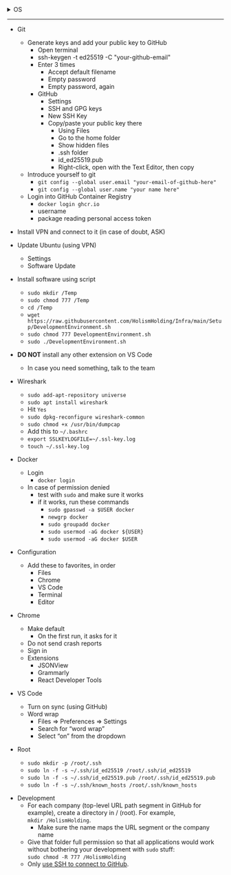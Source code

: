 <details>
  <summary>OS</summary>
  

- Ubuntu
  - Only 22.04 LTS
  - Only from ubunto.com
  - Bootable image
    - If you're on Windows, X
    - If you're on Linux, only using [balenaEtcher](https://ubuntu.com/tutorials/install-ubuntu-desktop#3-create-a-bootable-usb-stick)
  - Boot
  - Choose **Install Ubuntu**
    - Select English (US)
  - Keyboard layout
    - Enlish (US)
  - DO NOT Connect to WiFi
    - Reason: faster installation and async update after installation
  - Minimal installation
    - Make sure no box is selected
  - Erase disk and install Ubuntu
    - Always be ready to lose your machine
    - Advanced features
      - None
  - Press **Install Now**
    - Press **Continue**
  - Where are you?
    - Choose Tehran
    - Press **Continue**
  - Computer name
    - PaydarYourNamePc or PaydarYourNameLaptop
    - Set password to 100 (you will be asked for it frequently)
    - **DO NOT** choose *Log in automatically*
    - **CHOOSE** *Require my password to login*
  - Wait for installation
  - **DO NOT** help Ubuntu
    - Select **No, don't send system info**
  - Privacy off
  - Click **Done** (don't worry about progress)
  - Remove everything from the left bar except the recycle bin and files
  - Change culture
    - Settings
    - Region & Language
    - Format
    - United States
  - Connect to WiFi
  - Install Persian language
    - **DO NOT** install any languages other than English & Persian
        - **DO NOT** change defaults
  - Confiture the keyboard
    - Settings
      - Accessibility
      - Typing
      - Repeat keys
      - Delay = almost 10%
      - Speed = almost 60%
  
</details>

---

- Git 
  - Generate keys and add your public key to GitHub 
    - Open terminal 
    - ssh-keygen -t ed25519 -C "your-github-email" 
    - Enter 3 times 
      - Accept default filename 
      - Empty password 
      - Empty password, again 
    - GitHub 
      - Settings 
      - SSH and GPG keys 
      - New SSH Key 
      - Copy/paste your public key there 
        - Using Files 
        - Go to the home folder 
        - Show hidden files 
        - .ssh folder 
        - id_ed25519.pub 
        - Right-click, open with the Text Editor, then copy 
  - Introduce yourself to git 
    - `git config --global user.email "your-email-of-github-here"` 
    - `git config --global user.name "your name here"`
  - Login into GitHub Container Registry
    - `docker login ghcr.io`
    - username
    - package reading personal access token

- Install VPN and connect to it (in case of doubt, ASK)
- Update Ubuntu (using VPN)
  - Settings
  - Software Update
- Install software using script
  - `sudo mkdir /Temp`
  - `sudo chmod 777 /Temp`
  - `cd /Temp`
  - `wget https://raw.githubusercontent.com/HolismHolding/Infra/main/Setup/DevelopmentEnvironment.sh`
  - `sudo chmod 777 DevelopmentEnvironment.sh`
  - `sudo ./DevelopmentEnvironment.sh`

- **DO NOT** install any other extension on VS Code
  - In case you need something, talk to the team


- Wireshark
  - `sudo add-apt-repository universe`
  - `sudo apt install wireshark`
  - Hit `Yes`
  - `sudo dpkg-reconfigure wireshark-common`
  - `sudo chmod +x /usr/bin/dumpcap`
  - Add this to `~/.bashrc`
  - `export SSLKEYLOGFILE=~/.ssl-key.log`
  - `touch ~/.ssl-key.log`
- Docker
  - Login
    - `docker login`
  - In case of permission denied
    - test with `sudo` and make sure it works
    - if it works, run these commands
      - `sudo gpasswd -a $USER docker`
      - `newgrp docker`
      - `sudo groupadd docker`
      - `sudo usermod -aG docker ${USER}`
      - `sudo usermod -aG docker $USER`

- Configuration
  - Add these to favorites, in order
    - Files
    - Chrome
    - VS Code
    - Terminal
    - Editor
- Chrome
  - Make default
    - On the first run, it asks for it
  - Do not send crash reports
  - Sign in
  - Extensions
    - JSONView
    - Grammarly
    - React Developer Tools
- VS Code
  - Turn on sync (using GitHub)
  - Word wrap
    - Files => Preferences => Settings
    - Search for “word wrap”
    - Select “on” from the dropdown
- Root
  - `sudo mkdir -p /root/.ssh`
  - `sudo ln -f -s ~/.ssh/id_ed25519 /root/.ssh/id_ed25519`
  - `sudo ln -f -s ~/.ssh/id_ed25519.pub /root/.ssh/id_ed25519.pub`
  - `sudo ln -f -s ~/.ssh/known_hosts /root/.ssh/known_hosts`

* Development
  - For each company (top-level URL path segment in GitHub for example), create a directory in / (root). For example,  
    `mkdir /HolismHolding`.
    - Make sure the name maps the URL segment or the company name
  - Give that folder full permission so that all applications would work without bothering your development with `sudo` stuff:  
    `sudo chmod -R 777 /HolismHolding`
  - Only [use SSH to connect to GitHub](https://www.freecodecamp.org/news/how-to-fix-git-always-asking-for-user-credentials/).
